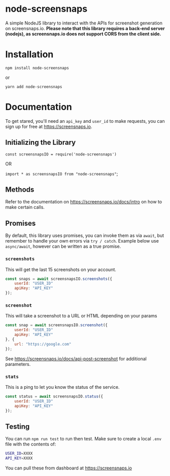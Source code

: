 # node-screensnaps

A simple NodeJS library to interact with the APIs for screenshot generation on screensnaps.io. **Please note that this library requires a back-end server (nodejs), as screensnaps.io does not support CORS from the client side.**

# Installation

`npm install node-screensnaps`

or

`yarn add node-screensnaps`

# Documentation

To get stared, you'll need an `api_key` and `user_id` to make requests, you can sign up for free at https://screensnaps.io.

## Initializing the Library

`const screensnapsIO = require('node-screensnaps')`

OR

`import * as screensnapsIO from "node-screensnaps"`;

## Methods

Refer to the documentation on https://screensnaps.io/docs/intro on how to make certain calls.

## Promises

By default, this library uses promises, you can invoke them as via `await`, but remember to handle your own errors via `try / catch`. Example below use `async/await`, however can be written as a true promise.

### `screenshots`

This will get the last 15 screenshots on your account.

```js
const snaps = await screensnapsIO.screenshots({
    userId: "USER_ID"
    apiKey: "API_KEY"
});
```

### `screenshot`

This will take a screenshot to a URL or HTML depending on your params

```js
const snap = await screensnapsIO.screenshot({
    userId: "USER_ID"
    apiKey: "API_KEY"
}, {
    url: "https://google.com"
});
```

See https://screensnaps.io/docs/api-post-screenshot for additional parameters.

### `stats`

This is a ping to let you know the status of the service.

```js
const status = await screensnapsIO.status({
    userId: "USER_ID"
    apiKey: "API_KEY"
});
```

## Testing

You can run `npm run test` to run then test. Make sure to create a local `.env` file with the contents of:

```bash
USER_ID=XXXX
API_KEY=XXXX
```

You can pull these from dashboard at https://screensnaps.io
